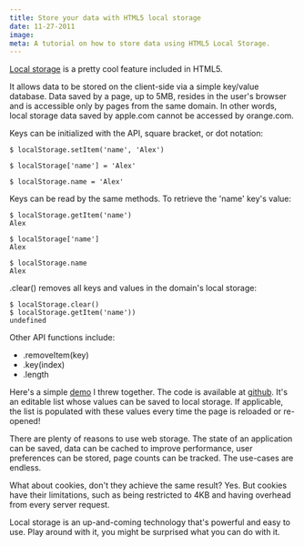 ```yaml
---
title: Store your data with HTML5 local storage
date: 11-27-2011    
image:
meta: A tutorial on how to store data using HTML5 Local Storage.
---
```


[Local storage][3] is a pretty cool feature included in HTML5.

It allows data to be stored on the client-side via a simple key/value database. Data saved by a page, up to 5MB, resides in the user's browser and is accessible only by pages from the same domain. In other words, local storage data saved by apple.com cannot be accessed by orange.com.

Keys can be initialized with the API, square bracket, or dot notation:

<pre><code>$ localStorage.setItem('name', 'Alex')

$ localStorage['name'] = 'Alex'

$ localStorage.name = 'Alex'
</code></pre>

Keys can be read by the same methods. To retrieve the 'name' key's value:

<pre><code>$ localStorage.getItem('name')
Alex

$ localStorage['name']
Alex

$ localStorage.name
Alex
</code></pre>

.clear() removes all keys and values in the domain's local storage:

<pre><code>$ localStorage.clear()
$ localStorage.getItem('name'))
undefined
</code></pre>

Other API functions include:

* .removeItem(key)
* .key(index)
* .length

Here's a simple [demo][1] I threw together. The code is available at [github][2]. It's an editable list whose values can be saved to local storage. If applicable, the list is populated with these values every time the page is reloaded or re-opened!

There are plenty of reasons to use web storage. The state of an application can be saved, data can be cached to improve performance, user preferences can be stored, page counts can be tracked. The use-cases are endless.

What about cookies, don't they achieve the same result? Yes. But cookies have their limitations, such as being restricted to 4KB and having overhead from every server request.

Local storage is an up-and-coming technology that's powerful and easy to use. Play around with it, you might be surprised what you can do with it.

[1]: /localstorage_demo/
[2]: https://github.com/alexle/localstorage_demo
[3]: http://diveintohtml5.info/storage.html
